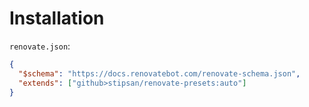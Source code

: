 # Installation

`renovate.json`:

```json
{
  "$schema": "https://docs.renovatebot.com/renovate-schema.json",
  "extends": ["github>stipsan/renovate-presets:auto"]
}
```
